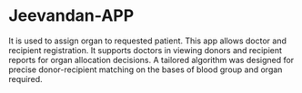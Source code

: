 # Jeevandan-APP
It is used to assign organ to requested patient.
This app allows doctor and recipient registration. It supports doctors in viewing donors and recipient reports for organ allocation decisions. A tailored algorithm was designed for precise donor-recipient matching on the bases of blood group and organ required.
